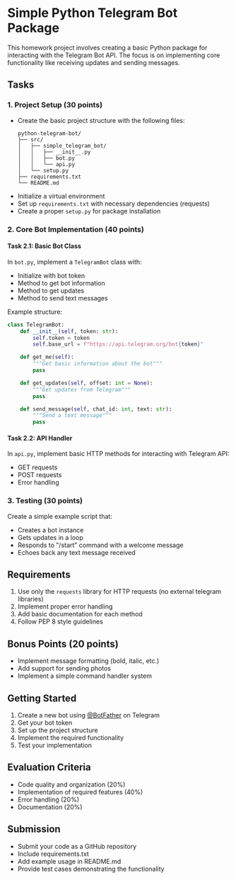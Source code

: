 # Simple Python Telegram Bot Package

This homework project involves creating a basic Python package for interacting with the Telegram Bot API. The focus is on implementing core functionality like receiving updates and sending messages.

## Tasks

### 1. Project Setup (30 points)
- Create the basic project structure with the following files:
  ```
  python-telegram-bot/
  ├── src/
  │   ├── simple_telegram_bot/
  │   │   ├── __init__.py
  │   │   ├── bot.py
  │   │   └── api.py
  │   └── setup.py
  ├── requirements.txt
  └── README.md
  ```
- Initialize a virtual environment
- Set up `requirements.txt` with necessary dependencies (requests)
- Create a proper `setup.py` for package installation

### 2. Core Bot Implementation (40 points)

#### Task 2.1: Basic Bot Class
In `bot.py`, implement a `TelegramBot` class with:
- Initialize with bot token
- Method to get bot information
- Method to get updates
- Method to send text messages

Example structure:
```python
class TelegramBot:
    def __init__(self, token: str):
        self.token = token
        self.base_url = f"https://api.telegram.org/bot{token}"

    def get_me(self):
        """Get basic information about the bot"""
        pass

    def get_updates(self, offset: int = None):
        """Get updates from Telegram"""
        pass

    def send_message(self, chat_id: int, text: str):
        """Send a text message"""
        pass
```

#### Task 2.2: API Handler
In `api.py`, implement basic HTTP methods for interacting with Telegram API:
- GET requests
- POST requests
- Error handling

### 3. Testing (30 points)
Create a simple example script that:
- Creates a bot instance
- Gets updates in a loop
- Responds to "/start" command with a welcome message
- Echoes back any text message received

## Requirements
1. Use only the `requests` library for HTTP requests (no external telegram libraries)
2. Implement proper error handling
3. Add basic documentation for each method
4. Follow PEP 8 style guidelines

## Bonus Points (20 points)
- Implement message formatting (bold, italic, etc.)
- Add support for sending photos
- Implement a simple command handler system

## Getting Started
1. Create a new bot using [@BotFather](https://t.me/botfather) on Telegram
2. Get your bot token
3. Set up the project structure
4. Implement the required functionality
5. Test your implementation

## Evaluation Criteria
- Code quality and organization (20%)
- Implementation of required features (40%)
- Error handling (20%)
- Documentation (20%)

## Submission
- Submit your code as a GitHub repository
- Include requirements.txt
- Add example usage in README.md
- Provide test cases demonstrating the functionality
